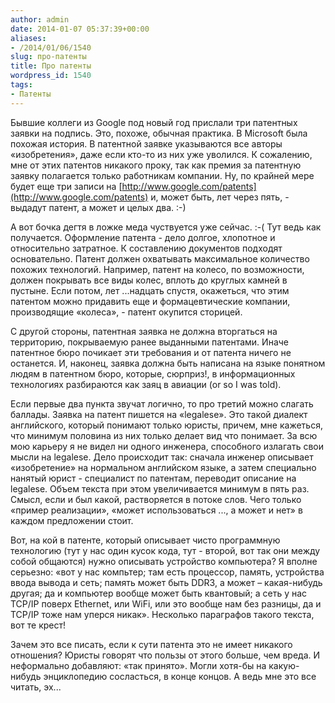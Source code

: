 ```yaml
---
author: admin
date: 2014-01-07 05:37:39+00:00
aliases:
- /2014/01/06/1540
slug: про-патенты
title: Про патенты
wordpress_id: 1540
tags:
- Патенты
---
```


Бывшие коллеги из Google под новый год прислали три патентных заявки на подпись. Это, похоже, обычная практика. В Microsoft была похожая история. В патентной заявке указываются все авторы «изобретения», даже если кто-то из них уже уволился. К сожалению, мне от этих патентов никакого проку, так как премия за патентную заявку полагается только работникам компании. Ну, по крайней мере будет еще три записи на [http://www.google.com/patents](http://www.google.com/patents) и, может быть, лет через пять, - выдадут патент, а может и целых два. :-)

А вот бочка дегтя в ложке меда чуствуется уже сейчас. :-( Тут ведь как получается. Оформление патента - дело долгое, хлопотное и относительно затратное. К составлению документов подходят основательно. Патент должен охватывать максимальное количество похожих технологий. Например, патент на колесо, по возможности, должен покрывать все виды колес, вплоть до круглых камней в пустыне. Если потом, лет ...надцать спустя, окажеться, что этим патентом можно придавить еще и формацевтические компании, производящие «колеса», - патент окупится сторицей.

С другой стороны, патентная заявка не должна вторгаться на территорию, покрываемую ранее выданными патентами. Иначе патентное бюро почикает эти требования и от патента ничего не останется. И, наконец, заявка должна быть написана на языке понятном людям в патентном бюро, которые, сюрприз!, в информационных технологиях разбираются как заяц в авиации (or so I was told).

Если первые два пункта звучат логично, то про третий можно слагать баллады. Заявка на патент пишется на «legalese». Это такой диалект английского, который понимают только юристы, причем, мне кажеться, что минимум половина из них только делает вид что понимает. За всю мою карьеру я не видел ни одного инженера, способного излагать свои мысли на legalese. Дело происходит так: сначала инженер описывает «изобретение» на нормальном английском языке, а затем специально нанятый юрист - специалист по патентам, переводит описание на legalese. Объем текста при этом увеличивается минимум в пять раз. Смысл, если и был какой, растворяется в потоке слов. Чего только «пример реализации», «может использоваться ..., а может и нет» в каждом предложении стоит.

Вот, на кой в патенте, который описывает чисто программную технологию (тут у нас один кусок кода, тут - второй, вот так они между собой общаются) нужно описывать устройство компьютера? Я вполне серьезно: «вот у нас компьтер; там есть процессор, память, устройства ввода вывода и сеть; память может быть DDR3, а может – какая-нибудь другая; да и компьютер вообще может быть квантовый; а сеть у нас TCP/IP поверх Ethernet, или WiFi, или это вообще нам без разницы, да и TCP/IP тоже нам уперся никак». Несколько параграфов такого текста, вот те крест!

Зачем это все писать, если к сути патента это не имеет никакого отношения? Юристы говорят что пользы от этого больше, чем вреда. И неформально добавляют: «так принято». Могли хотя-бы на какую-нибудь энциклопедию сосласться, в конце концов. А ведь мне это все читать, эх...
